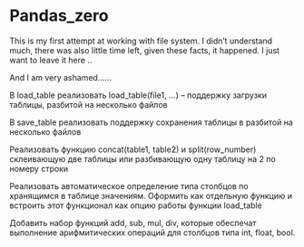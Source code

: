 # Pandas_zero
 This is my first attempt at working with file system. I didn’t understand much, there was also little time left, given these facts, it happened. I just want to leave it here ..

And I am very ashamed......

В load_table реализовать load_table(file1, …) – поддержку загрузки таблицы, разбитой на
несколько файлов

В save_table реализовать поддержку сохранения таблицы в разбитой на несколько файлов

Реализовать функцию concat(table1, table2) и split(row_number) склеивающую две
таблицы или разбивающую одну таблицу на 2 по номеру строки

Реализовать автоматическое определение типа столбцов по хранящимся в таблице
значениям. Оформить как отдельную функцию и встроить этот функционал как опцию
работы функции load_table

Добавить набор функций add, sub, mul, div, которые обеспечат выполнение
арифмитических операций для столбцов типа int, float, bool.

